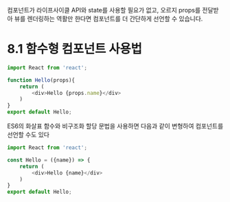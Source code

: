 컴포넌트가 라이프사이클 API와 state를 사용할 필요가 없고, 오르지 props를 전달받아 뷰를 렌더링하는 역활만 한다면 컴포넌트를 더 간단하게 선언할 수 있습니다.

# 8.1 함수형 컴포넌트 사용법

```js
import React from 'react';

function Hello(props){
    return (
        <div>Hello {props.name}</div>
    )
}
export default Hello;
```

ES6의 화살표 함수와 비구조화 할당 문법을 사용하면 다음과 같이 변형하여 컴포넌트를 선언할 수도 있다

```js
import React from 'react';

const Hello = ({name}) => {
    return (
        <div>Hello {name}</div>
    )
}
export default Hello;
```

